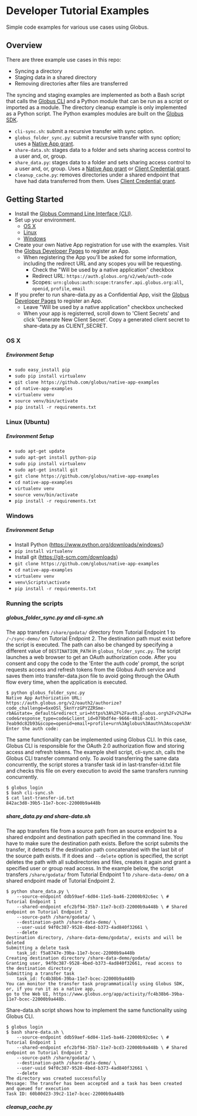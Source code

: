 # Developer Tutorial Examples
Simple code examples for various use cases using Globus.

## Overview

There are three example use cases in this repo:

* Syncing a directory
* Staging data in a shared directory
* Removing directories after files are transferred 

The syncing and staging examples are implemented as both a Bash
script that calls the [Globus CLI](https://docs.globus.org/cli/) and 
a Python module that can be run as a script or imported as a module. 
The directory cleanup example is only implemented as a Python script. 
The Python examples modules are built on the 
[Globus SDK](https://globus-sdk-python.readthedocs.io/en/stable/).

* `cli-sync.sh`: submit a recursive transfer with sync option.
* `globus_folder_sync.py`: submit a recursive transfer with sync option; uses a [Native
  App grant](https://github.com/globus/native-app-examples).
* `share-data.sh`: stages data to a folder and sets sharing access
  control to a user and, or, group.
* `share_data.py`: stages data to a folder and sets sharing access
  control to a user and, or, group. Uses a [Native
  App grant](https://github.com/globus/native-app-examples) or
  [Client Credential grant](http://globus-sdk-python.readthedocs.io/en/stable/examples/client_credentials/).
* `cleanup_cache.py`: removes directories under a shared endpoint that
  have had data transferred from them. Uses [Client Credential grant](http://globus-sdk-python.readthedocs.io/en/stable/examples/client_credentials/).


## Getting Started
* Install the [Globus Command Line Interface (CLI)](https://docs.globus.org/cli/installation/).
* Set up your environment.
    * [OS X](#os-x)
    * [Linux](#linux-ubuntu)
    * [Windows](#windows)
* Create your own Native App registration for use with the examples. Visit the [Globus Developer Pages](https://developers.globus.org) to register an App.
    * When registering the App you'll be asked for some information, including the redirect URL and any scopes you will be requesting.
        * Check the "Will be used by a native application" checkbox
        * Redirect URL: `https://auth.globus.org/v2/web/auth-code`
        * Scopes: `urn:globus:auth:scope:transfer.api.globus.org:all`, `openid`, `profile`, `email`
* If you prefer to run share-data.py as a Confidential App, visit the [Globus Developer Pages](https://developers.globus.org) to register an App.
    * Leave "Will be used by a native application" checkbox unchecked
    * When your app is registerred, scroll down to 'Client Secrets' and click 'Generate New Client Secret'. Copy a generated client secret to share-data.py as CLIENT_SECRET.

### OS X

##### Environment Setup

* `sudo easy_install pip`
* `sudo pip install virtualenv`
* `git clone https://github.com/globus/native-app-examples`
* `cd native-app-examples`
* `virtualenv venv`
* `source venv/bin/activate`
* `pip install -r requirements.txt`

### Linux (Ubuntu)

##### Environment Setup

* `sudo apt-get update`
* `sudo apt-get install python-pip`
* `sudo pip install virtualenv`
* `sudo apt-get install git`
* `git clone https://github.com/globus/native-app-examples`
* `cd native-app-examples`
* `virtualenv venv`
* `source venv/bin/activate`
* `pip install -r requirements.txt`

### Windows

##### Environment Setup

* Install Python (<https://www.python.org/downloads/windows/>)
* `pip install virtualenv`
* Install git (<https://git-scm.com/downloads>)
* `git clone https://github.com/globus/native-app-examples`
* `cd native-app-examples`
* `virtualenv venv`
* `venv\Scripts\activate`
* `pip install -r requirements.txt`

### Running the scripts

##### globus_folder_sync.py and cli-sync.sh

The app transfers `/share/godata/` directory from Tutorial Endpoint 1 to
`/~/sync-demo/` on Tutorial Endpoint 2. The destination path must exist
before the script is executed. The path can also be changed by specifying
a different value of `DESTINATION_PATH` in `globus_folder_sync.py`.
The script launches a web browser to get an OAuth authorization code.
After you consent and copy the code to the 'Enter the auth code' prompt,
the script requests access and refresh tokens from the Globus Auth service and
saves them into transfer-data.json file to avoid going through the OAuth flow
every time, when the application is executed.

```
$ python globus_folder_sync.py 
Native App Authorization URL: 
https://auth.globus.org/v2/oauth2/authorize?code_challenge=6xeOSl_5knYrzGPYZZRSme-rbA&state=_default&redirect_uri=https%3A%2F%2Fauth.globus.org%2Fv2%2Fweb%2Fauth-code&response_type=code&client_id=079bdf4e-9666-4816-ac01-7eab9dc82b93&scope=openid+email+profile+urn%3Aglobus%3Aauth%3Ascope%3Atransfer.api.globus.org%3Aall&code_challenge_method=S256&access_type=offline
Enter the auth code:
```
The same functionality can be implemented using Globus CLI. In this case,
Globus CLI is responsible for the OAuth 2.0 authorization flow and storing
access and refresh tokens. The example shell script, cli-sync.sh, calls
the Globus CLI transfer command only. To avoid transferring the same data
concurrently, the script stores a transfer task id in last-transfer-id.txt
file and checks this file on every execution to avoid the same transfers
running concurrently.
```
$ globus login
$ bash cli-sync.sh 
$ cat last-transfer-id.txt
842ac3d8-39b5-11e7-bcec-22000b9a448b
```
##### share_data.py and share-data.sh

The app transfers file from a source path from an source endpoint to a shared
endpoint and destination path specified in the command line. You have to
make sure the destination path exists. Before the script submits the transfer,
it detects if the destination path concatenated with the last bit of the source
path exists. If it does and `--delete` option is specified, the script deletes
the path with all subdirectories and files, creates it again and grant a specified
user or group read access.
In the example below, the script transfers `/share/godata/` from Tutorial
Endpoint 1 to `/share-data-demo/` on a shared endpoint made of Tutorial
Endpoint 2.
```
$ python share_data.py \
    --source-endpoint ddb59aef-6d04-11e5-ba46-22000b92c6ec \ # Tutorial Endpoint 1
    --shared-endpoint efc2bf94-35b7-11e7-bcd3-22000b9a448b \ # Shared endpoint on Tutorial Endpoint 2
    --source-path /share/godata/ \
    --destination-path /share-data-demo/ \
    --user-uuid 94f0c387-9528-4bed-b373-4ad840f32661 \
    --delete
Destination directory, /share-data-demo/godata/, exists and will be deleted
Submitting a delete task
    task_id: f5a8747e-39ba-11e7-bcec-22000b9a448b
Creating destination directory /share-data-demo/godata/
Granting user, 94f0c387-9528-4bed-b373-4ad840f32661, read access to the destination directory
Submitting a transfer task
    task_id: fc4b38b6-39ba-11e7-bcec-22000b9a448b
You can monitor the transfer task programmatically using Globus SDK, or, if you run it as a native app,
go to the Web UI, https://www.globus.org/app/activity/fc4b38b6-39ba-11e7-bcec-22000b9a448b.
```
Share-data.sh script shows how to implement the same functionality using Globus CLI.
```
$ globus login
$ bash share-data.sh \
    --source-endpoint ddb59aef-6d04-11e5-ba46-22000b92c6ec \ # Tutorial Endpoint 1
    --shared-endpoint efc2bf94-35b7-11e7-bcd3-22000b9a448b \ # Shared endpoint on Tutorial Endpoint 2
    --source-path /share/godata/ \
    --destination-path /share-data-demo/ \
    --user-uuid 94f0c387-9528-4bed-b373-4ad840f32661 \
    --delete
The directory was created successfully
Message: The transfer has been accepted and a task has been created and queued for execution
Task ID: 60b80d23-39c2-11e7-bcec-22000b9a448b
```
##### cleanup_cache.py
